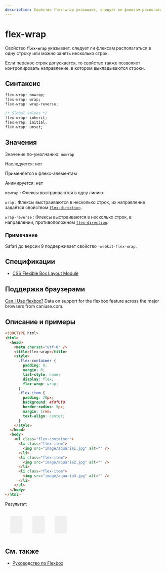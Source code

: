 ```yaml
---
description: Свойство flex-wrap указывает, следует ли флексам располагаться в одну строку или можно занять несколько строк
---
```


# flex-wrap

Свойство **`flex-wrap`** указывает, следует ли флексам располагаться в одну строку или можно занять несколько строк.

Если перенос строк допускается, то свойство также позволяет контролировать направление, в котором выкладываются строки.

## Синтаксис

```css
flex-wrap: nowrap;
flex-wrap: wrap;
flex-wrap: wrap-reverse;

/* Global values */
flex-wrap: inherit;
flex-wrap: initial;
flex-wrap: unset;
```

## Значения

Значение по-умолчанию: `nowrap`

Наследуется: нет

Применяется к флекс-элементам

Анимируется: нет

`nowrap`
: Флексы выстраиваются в одну линию.

`wrap`
: Флексы выстраиваются в несколько строк, их направление задаётся свойством [`flex-direction`](flex-direction.md).

`wrap-reverse`
: Флексы выстраиваются в несколько строк, в направлении, противоположном [`flex-direction`](flex-direction.md).

### Примечание

Safari до версии 9 поддерживает свойство `-webkit-flex-wrap`.

## Спецификации

- [CSS Flexible Box Layout Module](https://www.w3.org/TR/css-flexbox/#propdef-flex-wrap)

## Поддержка браузерами

<p class="ciu_embed" data-feature="flexbox" data-periods="future_1,current,past_1,past_2">
  <a href="http://caniuse.com/#feat=flexbox">Can I Use flexbox?</a> Data on support for the flexbox feature across the major browsers from caniuse.com.
</p>

## Описание и примеры

```html
<!DOCTYPE html>
<html>
  <head>
    <meta charset="utf-8" />
    <title>flex-wrap</title>
    <style>
      .flex-container {
        padding: 0;
        margin: 0;
        list-style: none;
        display: flex;
        flex-wrap: wrap;
      }
      .flex-item {
        padding: 20px;
        background: #f0f0f0;
        border-radius: 5px;
        margin: 1rem;
        text-align: center;
      }
    </style>
  </head>
  <body>
    <ul class="flex-container">
      <li class="flex-item">
        <img src="image/aquaria1.jpg" alt="" />
      </li>
      <li class="flex-item">
        <img src="image/aquaria2.jpg" alt="" />
      </li>
      <li class="flex-item">
        <img src="image/aquaria3.jpg" alt="" />
      </li>
    </ul>
  </body>
</html>
```

Результат:

<style>
.flex-container {
padding: 0;
margin: 0;
list-style: none;
display: flex;
flex-wrap: wrap;
}
.flex-item {
padding: 20px;
background: #f0f0f0;
border-radius: 5px;
margin: 1rem;
text-align: center;
}
</style>
<ul class="flex-container">
<li class="flex-item"><img src="image/aquaria1.jpg" alt=""></li>
<li class="flex-item"><img src="image/aquaria2.jpg" alt=""></li>
<li class="flex-item"><img src="image/aquaria3.jpg" alt=""></li>
</ul>

## См. также

- [Руководство по Flexbox](flex-guide/flex-1.md)
